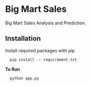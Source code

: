 # Big Mart Sales

Big Mart Sales Analysis and Prediction.

## Installation

Install required packages with pip

```bash
  pip install -r requirement.txt
```

<b>To Run</b>

```bash
  python app.py
```
